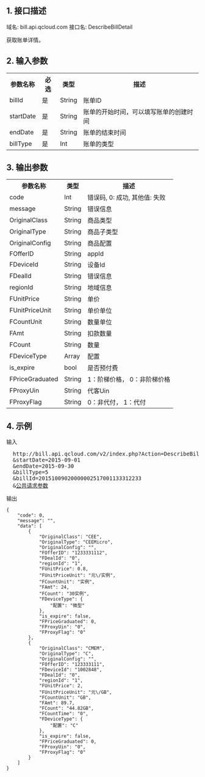## 1. 接口描述
 
域名: bill.api.qcloud.com
接口名: DescribeBillDetail

获取账单详情。

 

## 2. 输入参数
 

<table class="t"><tbody><tr>
<th><b>参数名称</b></th>
<th><b>必选</b></th>
<th><b>类型</b></th>
<th><b>描述</b></th>
<tr>
<td> billId <td> 是 <td> String <td> 账单ID
<tr>
<td> startDate <td> 是 <td> String <td> 账单的开始时间，可以填写账单的创建时间
<tr>
<td> endDate <td> 是 <td> String <td> 账单的结束时间
<tr>
<td> billType <td> 是 <td> Int <td> 账单的类型
</tbody></table>

 

## 3. 输出参数
 

<table class="t"><tbody><tr>
<th><b>参数名称</b></th>
<th><b>类型</b></th>
<th><b>描述</b></th>
<tr>
<td> code <td> Int <td> 错误码, 0: 成功, 其他值: 失败
<tr>
<td> message <td> String <td> 错误信息
<tr>
<td> OriginalClass<td> String <td> 商品类型
<tr>
<td> OriginalType<td> String <td> 商品子类型
<tr>
<td> OriginalConfig<td> String <td> 商品配置
<tr>
<td> FOfferID<td> String <td> appId
<tr>
<td> FDeviceId<td> String <td> 设备Id
<tr>
<td> FDealId<td> String <td> 错误信息
<tr>
<td> regionId<td> String <td> 地域信息
<tr>
<td> FUnitPrice<td> String <td> 单价
<tr>
<td> FUnitPriceUnit<td> String <td> 单价单位
<tr>
<td> FCountUnit<td> String <td> 数量单位
<tr>
<td> FAmt<td> String <td> 扣款数量
<tr>
<td> FCount<td> String <td> 数量
<tr>
<td> FDeviceType<td> Array<td> 配置
<tr>
<td> is_expire<td> bool <td> 是否预付费
<tr>
<td> FPriceGraduated<td> String <td> 1：阶梯价格， 0：非阶梯价格
<tr>
<td> FProxyUin<td> String <td> 代客Uin
<tr>
<td> FProxyFlag<td> String <td> 0：非代付， 1：代付
</tbody></table>

 

## 4. 示例
 
输入
<pre>
  http://bill.api.qcloud.com/v2/index.php?Action=DescribeBillDetail
  &startDate=2015-09-01
  &endDate=2015-09-30
  &billType=5
  &billId=20151009020000002517001133312233
  &<a href="http://tcecqpoc.fsphere.cn/doc/api/229/6976">公共请求参数</a>
</pre>

输出
```
{
    "code": 0,
    "message": "",
    "data": [
        {
            "OriginalClass": "CEE",
            "OriginalType": "CEEMicro",
            "OriginalConfig": "",
            "FOfferID": "1233331112",
            "FDealId": "0",
            "regionId": "1",
            "FUnitPrice": 0.8,
            "FUnitPriceUnit": "元\/实例",
            "FCountUnit": "实例",
            "FAmt": 24,
            "FCount": "30实例",
            "FDeviceType": {
                "配置": "微型"
            },
            "is_expire": false,
            "FPriceGraduated": 0,
            "FProxyUin": "0",
            "FProxyFlag": "0"
        },
        {
            "OriginalClass": "CMEM",
            "OriginalType": "C",
            "OriginalConfig": "",
            "FOfferID": "123333111",
            "FDeviceId": "1002848",
            "FDealId": "0",
            "regionId": "1",
            "FUnitPrice": 2,
            "FUnitPriceUnit": "元\/GB",
            "FCountUnit": "GB",
            "FAmt": 89.7,
            "FCount": "44.82GB",
            "FCountTime": "0",
            "FDeviceType": {
                "配置": "C"
            },
            "is_expire": false,
            "FPriceGraduated": 0,
            "FProxyUin": "0",
            "FProxyFlag": "0"
        }
    ]
}
```

